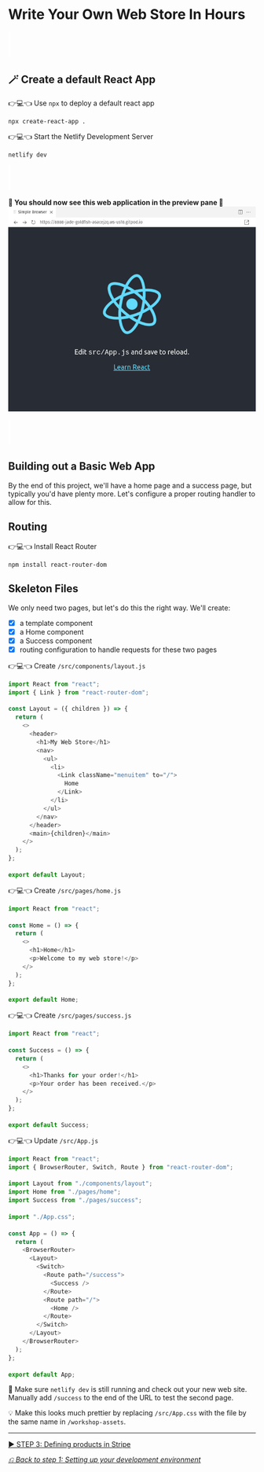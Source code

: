 # Write Your Own Web Store In Hours

![spacer](workshop-assets/readme-images/spacer.png)

## 🪄 Create a default React App

👉💻👈 Use `npx` to deploy a default react app

```shell
npx create-react-app .
```

👉💻👈 Start the Netlify Development Server

```shell
netlify dev
```

![spacer](workshop-assets/readme-images/spacer.png)

**🎉 You should now see this web application in the preview pane 🎉**
![Default React App in Gitpod Preview](workshop-assets/readme-images/gitpod-initial-website-preview.jpg)

![spacer](workshop-assets/readme-images/spacer.png)

## Building out a Basic Web App

By the end of this project, we'll have a home page and a success page, but typically you'd have plenty more. Let's configure a proper routing handler to allow for this.

## Routing

👉💻👈 Install React Router

```shell
npm install react-router-dom
```

## Skeleton Files

We only need two pages, but let's do this the right way. We'll create:

- [x] a template component
- [x] a Home component
- [x] a Success component
- [x] routing configuration to handle requests for these two pages

👉💻👈 Create `/src/components/layout.js`

```javascript
import React from "react";
import { Link } from "react-router-dom";

const Layout = ({ children }) => {
  return (
    <>
      <header>
        <h1>My Web Store</h1>
        <nav>
          <ul>
            <li>
              <Link className="menuitem" to="/">
                Home
              </Link>
            </li>
          </ul>
        </nav>
      </header>
      <main>{children}</main>
    </>
  );
};

export default Layout;
```

👉💻👈 Create `/src/pages/home.js`

```javascript
import React from "react";

const Home = () => {
  return (
    <>
      <h1>Home</h1>
      <p>Welcome to my web store!</p>
    </>
  );
};

export default Home;
```

👉💻👈 Create `/src/pages/success.js`

```javascript
import React from "react";

const Success = () => {
  return (
    <>
      <h1>Thanks for your order!</h1>
      <p>Your order has been received.</p>
    </>
  );
};

export default Success;
```

👉💻👈 Update `/src/App.js`

```javascript
import React from "react";
import { BrowserRouter, Switch, Route } from "react-router-dom";

import Layout from "./components/layout";
import Home from "./pages/home";
import Success from "./pages/success";

import "./App.css";

const App = () => {
  return (
    <BrowserRouter>
      <Layout>
        <Switch>
          <Route path="/success">
            <Success />
          </Route>
          <Route path="/">
            <Home />
          </Route>
        </Switch>
      </Layout>
    </BrowserRouter>
  );
};

export default App;
```

🧪 Make sure `netlify dev` is still running and check out your new web site. Manually add `/success` to the end of the URL to test the second page.

💡 Make this looks much prettier by replacing `/src/App.css` with the file by the same name in `/workshop-assets`.

---

[▶️ STEP 3: Defining products in Stripe](./STEP-3-DEFINING-PRODUCTS-IN-STRIPE.md)

_[⎌ Back to step 1: Setting up your development environment](./STEP-1-DEVELOPMENT-ENVIRONMENT.md)_

